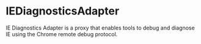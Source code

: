 # IEDiagnosticsAdapter
IE Diagnostics Adapter is a proxy that enables tools to debug and diagnose IE using the Chrome remote debug protocol. 
